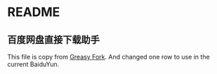 # README

## 百度网盘直接下载助手

This file is copy from [Greasy Fork](https://greasyfork.org/zh-CN/scripts/23635). And changed one row to use in the current BaiduYun.

